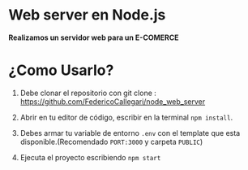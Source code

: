 # Web server en Node.js 
  
**Realizamos un servidor web para un E-COMERCE**

# ¿Como Usarlo?

1. Debe clonar el repositorio con git clone : https://github.com/FedericoCallegari/node_web_server

2. Abrir en tu editor de código, escribir en la terminal `npm install`.

3. Debes armar tu variable de entorno `.env` con el template que esta disponible.(Recomendado `PORT:3000`  y carpeta `PUBLIC`) 

4. Ejecuta el proyecto escribiendo `npm start`